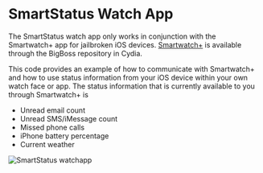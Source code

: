 SmartStatus Watch App
=====================

The SmartStatus watch app only works in conjunction with the Smartwatch+ app for jailbroken iOS devices. [Smartwatch+](cydia:///package/com.hesze.smartwatchplus) is available through the BigBoss repository in Cydia.

This code provides an example of how to communicate with Smartwatch+ and how to use status information from your iOS device within your own watch face or app. The status information that is currently available to you through Smartwatch+ is

* Unread email count
* Unread SMS/iMessage count
* Missed phone calls
* iPhone battery percentage
* Current weather

![SmartStatus watchapp](http://pebblesiri.appspot.com/test/SmartStatus.jpg)